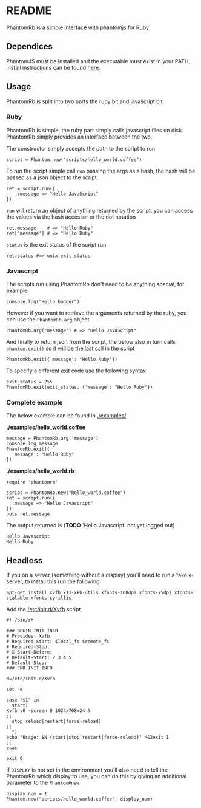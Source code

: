# README

PhantomRb is a simple interface with phantomjs for Ruby


## Dependices

PhantomJS must be installed and the executable must exist in your PATH, install instructions can be found [here](http://www.phantomjs.org).


## Usage

PhantomRb is split into two parts the ruby bit and javascript bit


### Ruby

PhantomRb is simple, the ruby part simply calls javascript files on disk. PhantomRb simply provides an interface between the two.

The constructor simply accepts the path to the script to run

    script = Phantom.new("scripts/hello_world.coffee")

To run the script simple call `run` passing the args as a hash, the hash will be passed as a json object to the script.

    ret = script.run({
        :message => "Hello JavaScript"
    })

`run` will return an object of anything returned by the script, you can access the values via the hash accessor or the dot notation

    ret.message    # => "Hello Ruby"
    ret['message'] # => "Hello Ruby"

`status` is the exit status of the script run

    ret.status #=> unix exit status


### Javascript

The scripts run using PhantomRb don't need to be anything special, for example

    console.log("Hello badger")

However if you want to retrieve the arguments returned by the ruby, you can use the `PhantomRb.arg` object

    PhantomRb.arg("message") # => "Hello JavaScript"

And finally to return json from the script, the below also in turn calls `phantom.exit()` so it will be the last call in the script

    PhantomRb.exit({'message': "Hello Ruby"})

To specify a different exit code use the following syntax

    exit_status = 255
    PhantomRb.exit(exit_status, {'message': "Hello Ruby"})


### Complete example

The below example can be found in [./examples/](http://github.com/completelynovel/phantomrb/examples)

**./examples/hello_world.coffee**

    message = PhantomRb.arg('message')
    console.log message
    PhantomRb.exit({
      'message': "Hello Ruby"
    })


**./examples/hello_world.rb**

    require 'phantomrb'

    script = PhantomRb.new("hello_world.coffee")
    ret = script.run({
      :message => "Hello Javascript"
    })
    puts ret.message

The output returned is (**TODO** 'Hello Javascript' not yet logged out)

    Hello Javascript
    Hello Ruby



## Headless

If you on a server (something without a display) you'll need to run a fake x-server, to install this run the following

    apt-get install xvfb x11-xkb-utils xfonts-100dpi xfonts-75dpi xfonts-scalable xfonts-cyrillic

Add the [/etc/init.d/Xvfb](https://github.com/completelynovel/phantomrb/config/Xvfb) script

    #! /bin/sh
    
    ### BEGIN INIT INFO
    # Provides: Xvfb
    # Required-Start: $local_fs $remote_fs
    # Required-Stop:
    # X-Start-Before:
    # Default-Start: 2 3 4 5
    # Default-Stop:
    ### END INIT INFO
    
    N=/etc/init.d/Xvfb
    
    set -e
    
    case "$1" in
      start)
    Xvfb :0 -screen 0 1024x768x24 &
    ;;
      stop|reload|restart|force-reload)
    ;;
      *)  
    echo "Usage: $N {start|stop|restart|force-reload}" >&2exit 1
    ;;
    esac
    
    exit 0


If `DISPLAY` is not set in the environment you'll also need to tell the PhantomRb which display to use, you can do this by giving an additional parameter to the `Phantom#new`

    display_num = 1
    Phantom.new("scripts/hello_world.coffee", display_num)

